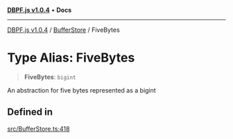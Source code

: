[**DBPF.js v1.0.4**](../../README.md) • **Docs**

***

[DBPF.js v1.0.4](../../README.md) / [BufferStore](../README.md) / FiveBytes

# Type Alias: FiveBytes

> **FiveBytes**: `bigint`

An abstraction for five bytes represented as a bigint

## Defined in

[src/BufferStore.ts:418](https://github.com/anonhostpi/DBPF.js/blob/5970b3db05862f3a4fc27886740f0325e027cf60/src/BufferStore.ts#L418)
